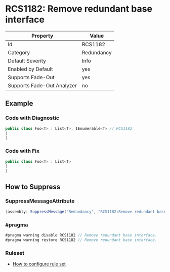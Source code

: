 # RCS1182: Remove redundant base interface

Property | Value
--- | ---
Id|RCS1182
Category|Redundancy
Default Severity|Info
Enabled by Default|yes
Supports Fade\-Out|yes
Supports Fade\-Out Analyzer|no

## Example

### Code with Diagnostic

```csharp
public class Foo<T> : List<T>, IEnumerable<T> // RCS1182
{
}
```

### Code with Fix

```csharp
public class Foo<T> : List<T>
{
}
```

## How to Suppress

### SuppressMessageAttribute

```csharp
[assembly: SuppressMessage("Redundancy", "RCS1182:Remove redundant base interface.", Justification = "<Pending>")]
```

### \#pragma

```csharp
#pragma warning disable RCS1182 // Remove redundant base interface.
#pragma warning restore RCS1182 // Remove redundant base interface.
```

### Ruleset

* [How to configure rule set](../HowToConfigureAnalyzers.md)
